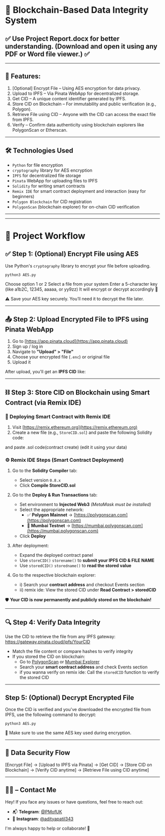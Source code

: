 # 🔐 Blockchain-Based Data Integrity System 
## ✅ Use Project Report.docx for better understanding. (Download and open it using any PDF or Word file viewer.) ✅

---

## 📌 Features:

1. [Optional] Encrypt File – Using AES encryption for data privacy.
2. Upload to IPFS – Via Pinata WebApp for decentralized storage.
3. Get CID – A unique content identifier generated by IPFS.
4. Store CID on Blockchain – For immutability and public verification (e.g., Polygon).
5. Retrieve File using CID – Anyone with the CID can access the exact file from IPFS.
6. Verify – Confirm data authenticity using blockchain explorers like PolygonScan or Etherscan.

---

## 🛠️ Technologies Used

- `Python` for file encryption
- `cryptography` library for AES encryption
- `IPFS` for decentralized file storage
- `Pinata` WebApp for uploading files to IPFS
- `Solidity` for writing smart contracts
- `Remix IDE` for smart contract deployment and interaction (easy for beginners)
- `Polygon Blockchain` for CID registration
- `PolygonScan` (blockchain explorer) for on-chain CID verification

---
---

# 🧭 Project Workflow

## ✅ Step 1: (Optional) Encrypt File using AES

Use Python's `cryptography` library to encrypt your file before uploading.

    python3 AES.py

Choose option 1 or 2
Select a file from your system
Enter a 5-character key (like a1b2C, 12345, aaaaa, or yy9zz)
It will encrypt or decrypt accordingly 🎉

⚠️ Save your AES key securely. You’ll need it to decrypt the file later.

---

## 📤 Step 2: Upload Encrypted File to IPFS using Pinata WebApp

1. Go to [https://app.pinata.cloud](https://app.pinata.cloud)
2. Sign up / log in
3. Navigate to **"Upload" > "File"**
4. Choose your encrypted file (`.enc`) or original file
5. Upload it

After upload, you'll get an **IPFS CID** like: <QmTzQ1dU8m3vC5RQjV5zsdVxzyRzv2Yw9B9oP2C1WnZqhB>

---

## ⛓️ Step 3: Store CID on Blockchain using Smart Contract (via Remix IDE)

### 🔧 Deploying Smart Contract with Remix IDE

1. Visit [https://remix.ethereum.org](https://remix.ethereum.org)
2. Create a new file (e.g., `StoreCID.sol`) and paste the following Solidity code:

and paste .sol code(contract create) (edit it using your data)

### ⚙️ Remix IDE Steps (Smart Contract Deployment)

1. Go to the **Solidity Compiler** tab:
   - Select version `0.8.x`
   - Click **Compile StoreCID.sol**

2. Go to the **Deploy & Run Transactions** tab:
   - Set environment to **Injected Web3** *(MetaMask must be installed)*
   - Select the appropriate network:
     - ✅ **Polygon Mainnet** → [https://polygonscan.com](https://polygonscan.com)
     - 🧪 **Mumbai Testnet** → [https://mumbai.polygonscan.com](https://mumbai.polygonscan.com)
   - Click **Deploy**

3. After deployment:
   - Expand the deployed contract panel
   - Use `storeCID()` `storename()` to **submit your IPFS CID & FILE NAME**
   - Use `storedCID()` `storedname()` to **read the stored value**

4. Go to the respective blockchain explorer:
   - i) Search your **contract address** and checkout Events section
   - ii) remix ide: View the stored CID under **Read Contract > storedCID**

🛡️ **Your CID is now permanently and publicly stored on the blockchain!**

---

## 🔍 Step 4: Verify Data Integrity

Use the CID to retrieve the file from any IPFS gateway: https://gateway.pinata.cloud/ipfs/YourCID


- Match the file content or compare hashes to verify integrity  
- If you stored the CID on blockchain:
  - Go to [PolygonScan](https://polygonscan.com) or [Mumbai Explorer](https://mumbai.polygonscan.com)
  - Search your **smart contract address** and check Events section
  - if you wanna verify on remix ide: Call the `storedCID` function to verify the stored CID

---

## Step 5: (Optional) Decrypt Encrypted File
Once the CID is verified and you've downloaded the encrypted file from IPFS, use the following command to decrypt:

    python3 AES.py
    
🔑 Make sure to use the same AES key used during encryption.

---

## 🔐 Data Security Flow

[Encrypt File] → [Upload to IPFS via Pinata] → [Get CID] → [Store CID on Blockchain] → [Verify CID anytime] → [Retrieve File using CID anytime]

---

## 📩💬 – Contact Me

Hey!
If you face any issues or have questions, feel free to reach out:

- 📬 **Telegram**: [@PMofUK](https://t.me/PMofUK)  
- 📸 **Instagram**: [@adityapatil343](https://www.instagram.com/adityapatil343/)

I'm always happy to help or collaborate! 🤗

